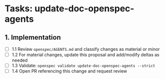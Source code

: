 # Tasks: update-doc-openspec-agents

## 1. Implementation

- [ ] 1.1 Review `openspec/AGENTS.md` and classify changes as material or minor
- [ ] 1.2 For material changes, update this proposal and add/modify deltas as needed
- [ ] 1.3 Validate: `openspec validate update-doc-openspec-agents --strict`
- [ ] 1.4 Open PR referencing this change and request review
